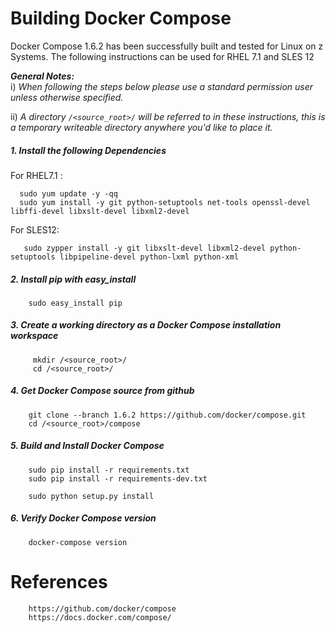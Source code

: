 <!---PACKAGE:Docker Compose--->
<!---DISTRO:RHEL 7.1:1.6.2--->
<!---DISTRO:SLES 12:1.6.2--->

# Building Docker Compose
Docker Compose 1.6.2 has been successfully built and tested for Linux on z Systems. The following instructions can be used for RHEL 7.1 and SLES 12

_**General Notes:**_  
i) _When following the steps below please use a standard permission user unless otherwise specified._

ii) _A directory `/<source_root>/` will be referred to in these instructions, this is a temporary writeable directory anywhere you'd like to place it._

##### 1. Install the following Dependencies
For RHEL7.1 :

      sudo yum update -y -qq
      sudo yum install -y git python-setuptools net-tools openssl-devel libffi-devel libxslt-devel libxml2-devel
        
For SLES12:

       sudo zypper install -y git libxslt-devel libxml2-devel python-setuptools libpipeline-devel python-lxml python-xml

##### 2. Install pip with easy_install
        sudo easy_install pip

##### 3. Create a working directory as a Docker Compose installation workspace  
         mkdir /<source_root>/
         cd /<source_root>/

##### 4. Get Docker Compose source from github
        git clone --branch 1.6.2 https://github.com/docker/compose.git
        cd /<source_root>/compose

##### 5. Build and Install Docker Compose
        sudo pip install -r requirements.txt
        sudo pip install -r requirements-dev.txt
        
        sudo python setup.py install
		
##### 6. Verify Docker Compose version
        docker-compose version
        
# References
        https://github.com/docker/compose
        https://docs.docker.com/compose/
        